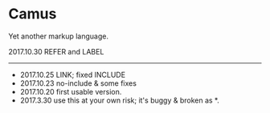 # Camus
Yet another markup language.

2017.10.30 REFER and LABEL

-------

* 2017.10.25 LINK; fixed INCLUDE
* 2017.10.23 no-include & some fixes
* 2017.10.20 first usable version.
* 2017.3.30 use this at your own risk; it's buggy & broken as *.
